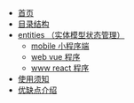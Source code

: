 <!-- docs/_sidebar.md -->
<!-- * [目录结构](目录.md "The greatest guide in the world") -->
* [首页](/)
    <!-- * [目录结构](目录.md) -->
* [目录结构](目录.md)
* [entities （实体模型状态管理）](entities.md)
    * [mobile 小程序端](mobile.md)
    * [web vue 程序](vue.md)
    * [www react 程序](react.md)
* [使用须知](使用须知.md)
* [优缺点介绍](优缺点介绍.md)